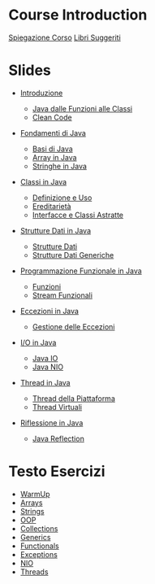 # Course Introduction 
[Spiegazione Corso](../README.md)
[Libri Suggeriti](./book.md)


# Slides
- [Introduzione]()
  - [Java dalle Funzioni alle Classi](./E1.1%20-%20Java%20From%20Functions%20to%20Classes.md)
  - [Clean Code](./E1.2%20-%20Clean%20Code.md)

- [Fondamenti di Java]()
  - [Basi di Java](./E2.1%20-%20Java%20Basics.md)
  - [Array in Java](./E2.2%20-%20Java%20Basics%20(Arrays).md)
  - [Stringhe in Java](./E2.3%20-%20Java%20Basics%20(Strings).md)

- [Classi in Java]()
  - [Definizione e Uso](./E3.1%20-%20Java%20Classes%20(Definition%20and%20use).md)
  - [Ereditarietà](./E3.2%20-%20Java%20Classes%20(Inheritance).md)
  - [Interfacce e Classi Astratte](./E3.3%20-%20Java%20Classes%20(Interfaces,%20abstract%20classes).md)

- [Strutture Dati in Java]()
  - [Strutture Dati](./E4.1%20-%20Java%20Data%20Structures.md)
  - [Strutture Dati Generiche](./E5.1%20-%20Java%20Generic%20Data%20Structures.md)

- [Programmazione Funzionale in Java]()
  - [Funzioni](./E6.1%20-%20Java%20Functional%20Programming%20(Functions).md)
  - [Stream Funzionali](./E6.2%20-%20Java%20Functional%20Programming%20(Functional%20Streams).md)

- [Eccezioni in Java]()
  - [Gestione delle Eccezioni](./E7.1%20-%20Java%20Exceptions.md)

- [I/O in Java]()
  - [Java IO](./E8.1%20-%20Java%20IO.md)
  - [Java NIO](./E8.2%20-%20Java%20NIO.md)

- [Thread in Java]()
  - [Thread della Piattaforma](./E9.1%20-%20Java%20Platform%20Threads.md)
  - [Thread Virtuali](./E9.2%20-%20Java%20Virtual%20Threads.md)

- [Riflessione in Java]()
  - [Java Reflection](./E10.1%20-%20Java%20Reflection.md)

# Testo Esercizi
 - [WarmUp](./Esercizi/warmup.md)
 - [Arrays](./Esercizi/arrays.md)
 - [Strings](./Esercizi/strings.md)
 - [OOP](./Esercizi/oop.md)
 - [Collections](./Esercizi/collections.ms)
 - [Generics](./Esercizi/generics.md)
 - [Functionals](./Esercizi/functional.md)
 - [Exceptions](./Esercizi/exceptions.md)
 - [NIO](./Esercizi/nio.md)
 - [Threads](./Esercizi/threads.md)

  
